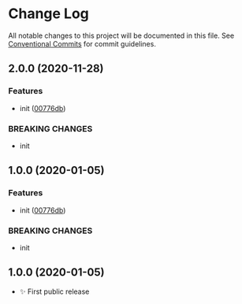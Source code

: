 # Change Log

All notable changes to this project will be documented in this file.
See [Conventional Commits](https://conventionalcommits.org) for commit guidelines.

## 2.0.0 (2020-11-28)

### Features

- init ([00776db](https://git.sr.ht/~royston/codsen/commits/00776db3a81ecd9a683580fd459a756c462338f5))

### BREAKING CHANGES

- init

## 1.0.0 (2020-01-05)

### Features

- init ([00776db](https://gitlab.com/codsen/codsen/commit/00776db3a81ecd9a683580fd459a756c462338f5))

### BREAKING CHANGES

- init

## 1.0.0 (2020-01-05)

- ✨ First public release
